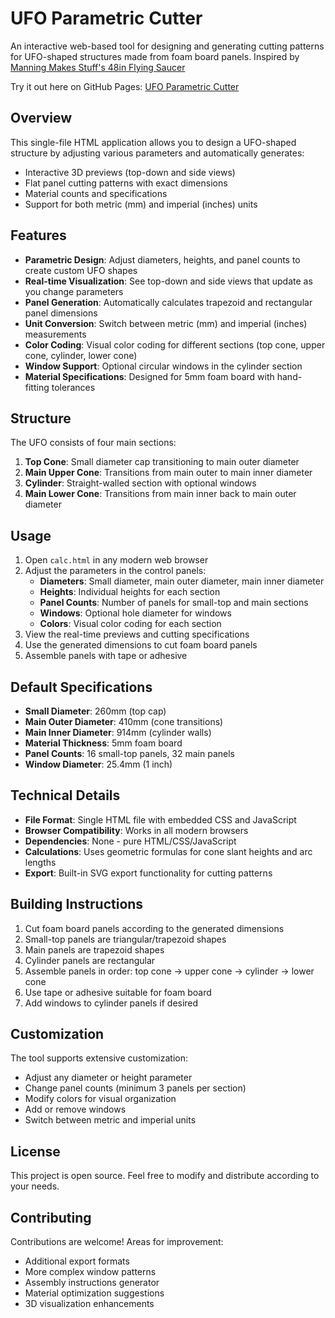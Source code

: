 # UFO Parametric Cutter

An interactive web-based tool for designing and generating cutting patterns for UFO-shaped structures made from foam board panels. Inspired by [Manning Makes Stuff's 48in Flying Saucer](https://manningkrull.com/manningmakesstuff/48-flying-saucer-halloween-decoration)

Try it out here on GitHub Pages: [UFO Parametric Cutter](https://point-source.github.io/ufo/)

## Overview

This single-file HTML application allows you to design a UFO-shaped structure by adjusting various parameters and automatically generates:

- Interactive 3D previews (top-down and side views)
- Flat panel cutting patterns with exact dimensions
- Material counts and specifications
- Support for both metric (mm) and imperial (inches) units

## Features

- **Parametric Design**: Adjust diameters, heights, and panel counts to create custom UFO shapes
- **Real-time Visualization**: See top-down and side views that update as you change parameters
- **Panel Generation**: Automatically calculates trapezoid and rectangular panel dimensions
- **Unit Conversion**: Switch between metric (mm) and imperial (inches) measurements
- **Color Coding**: Visual color coding for different sections (top cone, upper cone, cylinder, lower cone)
- **Window Support**: Optional circular windows in the cylinder section
- **Material Specifications**: Designed for 5mm foam board with hand-fitting tolerances

## Structure

The UFO consists of four main sections:

1. **Top Cone**: Small diameter cap transitioning to main outer diameter
2. **Main Upper Cone**: Transitions from main outer to main inner diameter
3. **Cylinder**: Straight-walled section with optional windows
4. **Main Lower Cone**: Transitions from main inner back to main outer diameter

## Usage

1. Open `calc.html` in any modern web browser
2. Adjust the parameters in the control panels:
   - **Diameters**: Small diameter, main outer diameter, main inner diameter
   - **Heights**: Individual heights for each section
   - **Panel Counts**: Number of panels for small-top and main sections
   - **Windows**: Optional hole diameter for windows
   - **Colors**: Visual color coding for each section
3. View the real-time previews and cutting specifications
4. Use the generated dimensions to cut foam board panels
5. Assemble panels with tape or adhesive

## Default Specifications

- **Small Diameter**: 260mm (top cap)
- **Main Outer Diameter**: 410mm (cone transitions)
- **Main Inner Diameter**: 914mm (cylinder walls)
- **Material Thickness**: 5mm foam board
- **Panel Counts**: 16 small-top panels, 32 main panels
- **Window Diameter**: 25.4mm (1 inch)

## Technical Details

- **File Format**: Single HTML file with embedded CSS and JavaScript
- **Browser Compatibility**: Works in all modern browsers
- **Dependencies**: None - pure HTML/CSS/JavaScript
- **Calculations**: Uses geometric formulas for cone slant heights and arc lengths
- **Export**: Built-in SVG export functionality for cutting patterns

## Building Instructions

1. Cut foam board panels according to the generated dimensions
2. Small-top panels are triangular/trapezoid shapes
3. Main panels are trapezoid shapes
4. Cylinder panels are rectangular
5. Assemble panels in order: top cone → upper cone → cylinder → lower cone
6. Use tape or adhesive suitable for foam board
7. Add windows to cylinder panels if desired

## Customization

The tool supports extensive customization:

- Adjust any diameter or height parameter
- Change panel counts (minimum 3 panels per section)
- Modify colors for visual organization
- Add or remove windows
- Switch between metric and imperial units

## License

This project is open source. Feel free to modify and distribute according to your needs.

## Contributing

Contributions are welcome! Areas for improvement:

- Additional export formats
- More complex window patterns
- Assembly instructions generator
- Material optimization suggestions
- 3D visualization enhancements

